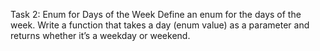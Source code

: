 Task 2: Enum for Days of the Week
Define an enum for the days of the week.
Write a function that takes a day (enum value) as a parameter and returns whether it’s a weekday or weekend.